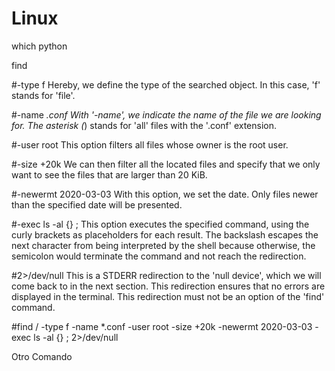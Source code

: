 # Linux


which python

find <location> <options>

#-type f	Hereby, we define the type of the searched object. In this case, 'f' stands for 'file'.

#-name *.conf	With '-name', we indicate the name of the file we are looking for. The asterisk (*) stands for 'all' files with the '.conf' extension.

#-user root	This option filters all files whose owner is the root user.

#-size +20k	We can then filter all the located files and specify that we only want to see the files that are larger than 20 KiB.

#-newermt 2020-03-03	With this option, we set the date. Only files newer than the specified date will be presented.

#-exec ls -al {} \;	This option executes the specified command, using the curly brackets as placeholders for each result. The backslash escapes the next character from being interpreted by the shell because otherwise, the semicolon would terminate the command and not reach the redirection.

#2>/dev/null	This is a STDERR redirection to the 'null device', which we will come back to in the next section. This redirection ensures that no errors are displayed in the terminal. This redirection must not be an option of the 'find' command.


#find / -type f -name *.conf -user root -size +20k -newermt 2020-03-03 -exec ls -al {} \; 2>/dev/null


Otro Comando
